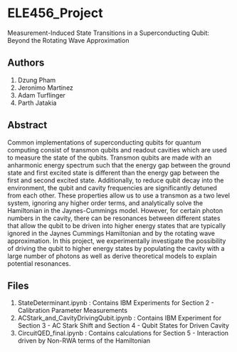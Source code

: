 # ELE456_Project
Measurement-Induced State Transitions in a Superconducting Qubit: Beyond the Rotating Wave Approximation

## Authors
1. Dzung Pham
2. Jeronimo Martinez
3. Adam Turflinger
4. Parth Jatakia

## Abstract
Common implementations of superconducting qubits for quantum computing consist of transmon qubits and readout cavities which are used to measure the state of the qubits. Transmon qubits are made with an anharmonic energy spectrum such that the energy gap between the ground state and first excited state is different than the energy gap between the first and second excited state. Additionally, to reduce qubit decay into the environment, the qubit and cavity frequencies are significantly detuned from each other. These properties allow us to use a transmon as a two level system, ignoring any higher order terms, and analytically solve the Hamiltonian in the Jaynes-Cummings model. However, for certain photon numbers in the cavity, there can be resonances between different states that allow the qubit to be driven into higher energy states that are typically ignored in the Jaynes Cummings Hamiltonian and by the rotating wave approximation. In this project, we experimentally investigate the possibility of driving the qubit to higher energy states by populating the cavity with a large number of photons as well as derive theoretical models to explain potential resonances. 

## Files
1. StateDeterminant.ipynb : Contains IBM Experiments for Section 2 - Calibration Parameter Measurements
2. ACStark_and_CavityDrivingQubit.ipynb : Contains IBM Experiment for Section 3 - AC Stark Shift and Section 4 - Qubit States for Driven Cavity
3. CircuitQED_final.ipynb : Contains calculations for Section 5 - Interaction driven by Non-RWA terms of the Hamiltonian
